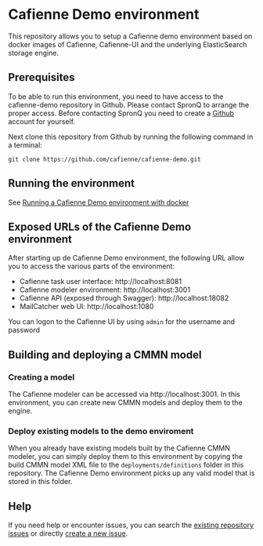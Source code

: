 # Cafienne Demo environment

This repository allows you to setup a Cafienne demo environment based on docker images
of Cafienne, Cafienne-UI and the underlying ElasticSearch storage engine.

## Prerequisites

To be able to run this environment, you need to have access to the cafienne-demo repository in Github. Please contact SpronQ to arrange the proper access.
Before contacting SpronQ you need to create a [Github](https://github.com) account for yourself.

Next clone this repository from Github by running the following command in a terminal:

`git clone https://github.com/cafienne/cafienne-demo.git`

## Running the environment

See [Running a Cafienne Demo environment with docker](documentation/docker.md)

## Exposed URLs of the Cafienne Demo environment

After starting up de Cafienne Demo environment, the following URL allow you to access the various parts of the
environment:

- Cafienne task user interface: http://localhost:8081
- Cafienne modeler environment: http://localhost:3001
- Cafienne API (exposed through Swagger): http://localhost:18082
- MailCatcher web UI: http://localhost:1080

You can logon to the Cafienne UI by using `admin` for the username and password

## Building and deploying a CMMN model

### Creating a model
The Cafienne modeler can be accessed via http://localhost:3001.
In this environment, you can create new CMMN models and deploy them to the engine.

### Deploy existing models to the demo enviroment

When you already have existing models built by the Cafienne CMMN modeler, you can simply deploy them to this
environment by copying the build CMMN model XML file to the `deployments/definitions` folder in this repository.
The Cafienne Demo environment picks up any valid model that is stored in this folder.

## Help

If you need help or encounter issues, you can search the [existing repository issues](https://github.com/cafienne/cafienne-demo/issues) or directly [create a new issue](https://github.com/cafienne/cafienne-demo/issues/new).
